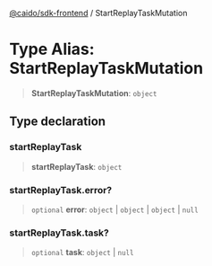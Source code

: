 [@caido/sdk-frontend](../index.md) / StartReplayTaskMutation

# Type Alias: StartReplayTaskMutation

> **StartReplayTaskMutation**: `object`

## Type declaration

### startReplayTask

> **startReplayTask**: `object`

### startReplayTask.error?

> `optional` **error**: `object` \| `object` \| `object` \| `null`

### startReplayTask.task?

> `optional` **task**: `object` \| `null`
